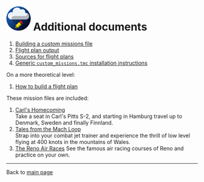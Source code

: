 # ![](favicon-64x64.png) Additional documents

1. [Building a custom missions file](./custom-missions.md)
1. [Flight plan output](./flightplan.md)
1. [Sources for flight plans](./importing-flightplans.md)
1. [Generic `custom_missions.tmc` installation instructions](./generic-installation.md)

On a more theoretical level:

1. [How to build a flight plan](./build-flightplan.md)

These mission files are included:

1. [Carl's Homecoming](./carls_homecoming/README.md)  
   Take a seat in Carl's Pitts S-2, and starting in Hamburg travel up to Denmark, Sweden and finally Finnland.
1. [Tales from the Mach Loop](./mach_loop/README.md)  
   Strap into your combat jet trainer and experience the thrill of low level flying at 400 knots in the mountains of Wales.
1. [The Reno Air Races](./reno_air_races/README.md)
   See the famous air racing courses of Reno and practice on your own.

---

Back to [main page](../README.md)
